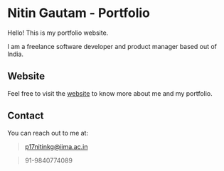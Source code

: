 # Nitin Gautam - Portfolio

Hello! This is my portfolio website.

I am a freelance software developer and product manager based out of India.

## Website

Feel free to visit the [website](https://nitingautam.net/) to know more about me and my portfolio.

## Contact

You can reach out to me at:
> p17nitinkg@iima.ac.in

> 91-9840774089
